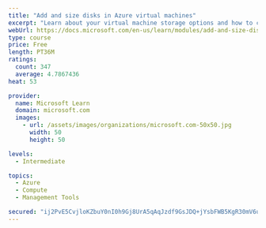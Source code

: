 ```yaml
---
title: "Add and size disks in Azure virtual machines"
excerpt: "Learn about your virtual machine storage options and how to choose between standard and premium, managed and unmanaged disks for your Azure virtual machine."
webUrl: https://docs.microsoft.com/en-us/learn/modules/add-and-size-disks-in-azure-virtual-machines/
type: course
price: Free
length: PT36M
ratings:
  count: 347
  average: 4.7867436
heat: 53

provider:
  name: Microsoft Learn
  domain: microsoft.com
  images:
    - url: /assets/images/organizations/microsoft.com-50x50.jpg
      width: 50
      height: 50

levels:
  - Intermediate

topics:
  - Azure
  - Compute
  - Management Tools

secured: "ij2PvE5CvjloKZbuY0nI0h9Gj8UrA5qAqJzdf9GsJDQ+jYsbFWB5KgR30mV6upddOvR+kXAmj6tqICylm092ajrHQFWYyWpxAAVExUdRQnoi7KZyUesSlUUrPD0tx94xA3pDODijT1gTF3LVVdjpiFDhxXBS92jxi/LalUVlgdQlN69XytM6478wR+IKZDXUGajrVS0NATS/zZuCeac7X/qH2qdSAyv7P9PO8h7Tx8tSVbDm6YrCYEeuBhWsZEzlPvna7RfGXS1iLtgdXG5uJsNQ0NV6Eo02UwjVBs/jF4KSa66GwwFsp/m2GX7qiLRxaCplm1ghh6tPUTjK+fmOxUNnAa3EsaYF4+wSinyPdbPTOtjZNnYvjqV7RCG84aBpf+3r56/qtczxjbv6boJmXmfBoWjPZXO3qyvIXJQxwX4=;ZYww+GBqODFITwi3UjOl6A=="
---
```


